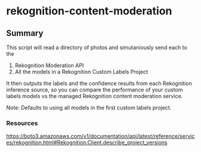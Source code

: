 # rekognition-content-moderation



## Summary

This script will read a directory of photos and simutaniously send each to the 

1. Rekognition Moderation API 
2. All the models in a Rekognition Custom Labels Project

It then outputs the labels and the confidence results from each Rekognition inference source, so you can compare the performance of your custom labels models vs the managed Rekognition content moderation service.

Note:  Defaults to using all models in the first custom labels project.  

### Resources

https://boto3.amazonaws.com/v1/documentation/api/latest/reference/services/rekognition.html#Rekognition.Client.describe_project_versions

